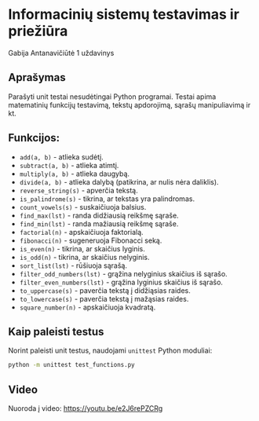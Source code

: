# Informacinių sistemų testavimas ir priežiūra

Gabija Antanavičiūtė
1 uždavinys

## Aprašymas
Parašyti unit testai nesudėtingai Python programai. 
Testai apima matematinių funkcijų testavimą, tekstų apdorojimą, sąrašų manipuliavimą ir kt.

## Funkcijos:
- `add(a, b)` - atlieka sudėtį.
- `subtract(a, b)` - atlieka atimtį.
- `multiply(a, b)` - atlieka daugybą.
- `divide(a, b)` - atlieka dalybą (patikrina, ar nulis nėra daliklis).
- `reverse_string(s)` - apverčia tekstą.
- `is_palindrome(s)` - tikrina, ar tekstas yra palindromas.
- `count_vowels(s)` - suskaičiuoja balsius.
- `find_max(lst)` - randa didžiausią reikšmę sąraše.
- `find_min(lst)` - randa mažiausią reikšmę sąraše.
- `factorial(n)` - apskaičiuoja faktorialą.
- `fibonacci(n)` - sugeneruoja Fibonacci seką.
- `is_even(n)` - tikrina, ar skaičius lyginis.
- `is_odd(n)` - tikrina, ar skaičius nelyginis.
- `sort_list(lst)` - rūšiuoja sąrašą.
- `filter_odd_numbers(lst)` - grąžina nelyginius skaičius iš sąrašo.
- `filter_even_numbers(lst)` - grąžina lyginius skaičius iš sąrašo.
- `to_uppercase(s)` - paverčia tekstą į didžiąsias raides.
- `to_lowercase(s)` - paverčia tekstą į mažąsias raides.
- `square_number(n)` - apskaičiuoja kvadratą.

## Kaip paleisti testus
Norint paleisti unit testus, naudojami `unittest` Python moduliai:

```bash
python -m unittest test_functions.py
```


## Video

Nuoroda į video: https://youtu.be/e2J6rePZCRg
